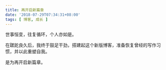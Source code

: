 ```yaml
---
title: 再开启新篇章
date: '2018-07-29T07:34:31+08:00'
tags: [ 博客, 成长 ]
---
```


世事恒变，往复循环，个人亦如是。

在蹉跎良久后，我终于鼓足干劲，搭建起这个新版博客，准备恢复曾经的写作习惯，并以此重塑自我。

是为再开启新篇章。
